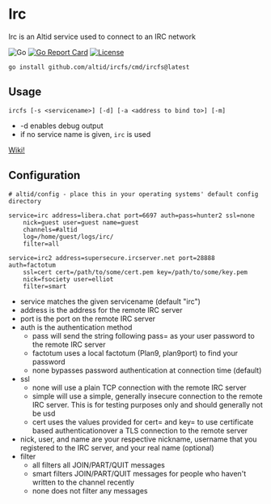 # Irc

Irc is an Altid service used to connect to an IRC network

![Go](https://github.com/altid/irc/workflows/Go/badge.svg) [![Go Report Card](https://goreportcard.com/badge/github.com/altid/ircfs)](https://goreportcard.com/report/github.com/altid/ircfs) [![License](http://img.shields.io/:license-mit-blue.svg)](http://doge.mit-license.org)

`go install github.com/altid/ircfs/cmd/ircfs@latest`

## Usage

`ircfs [-s <servicename>] [-d] [-a <address to bind to>] [-m]`
 - -d enables debug output
 - if no service name is given, `irc` is used

[Wiki!](https://github.com/altid/irc/wiki)

## Configuration

```
# altid/config - place this in your operating systems' default config directory

service=irc address=libera.chat port=6697 auth=pass=hunter2 ssl=none
	nick=guest user=guest name=guest
	channels=#altid
	log=/home/guest/logs/irc/
	filter=all

service=irc2 address=supersecure.ircserver.net port=28888 auth=factotum
	ssl=cert cert=/path/to/some/cert.pem key=/path/to/some/key.pem
	nick=fsociety user=elliot
	filter=smart
``` 

 - service matches the given servicename (default "irc")
 - address is the address for the remote IRC server
 - port is the port on the remote IRC server
 - auth is the authentication method
   - pass will send the string following pass= as your user password to the remote IRC server
   - factotum uses a local factotum (Plan9, plan9port) to find your password
   - none bypasses password authentication at connection time (default)
 - ssl
   - none will use a plain TCP connection with the remote IRC server
   - simple will use a simple, generally insecure connection to the remote IRC server. This is for testing purposes only and should generally not be usd
   - cert uses the values provided for cert= and key= to use certificate based authenticationover a TLS connection to the remote server
 - nick, user, and name are your respective nickname, username that you registered to the IRC server, and your real name (optional)
 - filter
   - all filters all JOIN/PART/QUIT messages
   - smart filters JOIN/PART/QUIT messages for people who haven't written to the channel recently
   - none does not filter any messages
